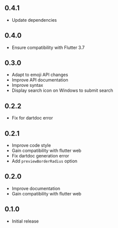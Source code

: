 ## 0.4.1
- Update dependencies

## 0.4.0
* Ensure compatibility with Flutter 3.7

## 0.3.0
* Adapt to emoji API changes
* Improve API documentation 
* Improve syntax
* Display search icon on Windows to submit search

## 0.2.2
* Fix for dartdoc error

## 0.2.1
* Improve code style
* Gain compatibility with flutter web
* Fix dartdoc generation error
* Add `previewBorderRadius` option

## 0.2.0

* Improve documentation
* Gain compatibility with flutter web

## 0.1.0

* Initial release
